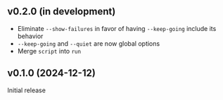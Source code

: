 v0.2.0 (in development)
-----------------------
- Eliminate `--show-failures` in favor of having `--keep-going` include its
  behavior
- `--keep-going` and `--quiet` are now global options
- Merge `script` into `run`

v0.1.0 (2024-12-12)
-------------------
Initial release
